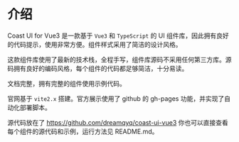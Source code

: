 # 介绍

Coast UI for Vue3 是一款基于 `Vue3` 和 `TypeScript` 的 UI 组件库，因此拥有良好的代码提示，使用非常方便。组件样式采用了简洁的设计风格。

这款组件库使用了最新的技术栈，全程手写，组件库源码不采用任何第三方库。源码拥有良好的编码风格，每个组件的代码都足够简洁，十分易读。

文档完整，拥有完整的组件使用示例代码。

官网基于 `vite2.x` 搭建。官方展示使用了 github 的 gh-pages 功能，并实现了自动化部署脚本。

源代码放在了 https://github.com/dreamqyq/coast-ui-vue3 你也可以直接查看每个组件的源代码和示例，运行方法见 README.md。
